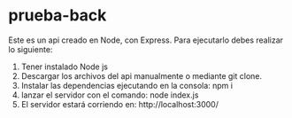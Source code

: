 # prueba-back
Este es un api creado en Node, con Express. Para ejecutarlo debes realizar lo siguiente:
1. Tener instalado Node js
2. Descargar los archivos del api manualmente o mediante git clone.
3. Instalar las dependencias ejecutando en la consola: npm i
4. lanzar el servidor con el comando: node index.js
5. El servidor estará corriendo en: http://localhost:3000/
   
